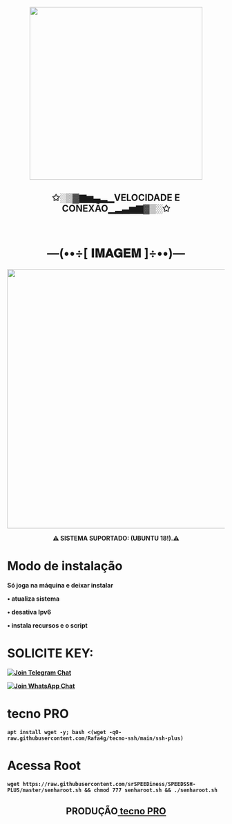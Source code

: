 <p align="center">
  <img src="" height="400px"/>
</p>
<h2 align="center">✩░▒▓▆▅▃▂▁<b>VELOCIDADE E CONEXÃO</b>▁▂▃▅▆▓▒░✩</h2> 
<br>
<h1 align="center"> —(••÷[ 𝐈𝐌𝐀𝐆𝐄𝐌 ]÷••)— </h1>
<p align="center">
  <img src="" height="600px"/>
</p>
<p align="center"><b>⚠ SISTEMA SUPORTADO: (UBUNTU 18!).⚠</br>

# Modo de instalação
Só joga na máquina e deixar instalar

• atualiza sistema

• desativa Ipv6

• instala recursos e o script

# SOLICITE KEY: 

[![Join Telegram Chat](https://img.shields.io/badge/Join-Telegram%20Group-blue.svg?logo=Telegram)](https://t.me/jhona70)

[![Join WhatsApp Chat](https://img.shields.io/badge/Join-WhatsApp%20Group-bl.svg?logo=WhatsApp)](https://wa.me/5546991062648)

# tecno PRO

```
apt install wget -y; bash <(wget -qO- raw.githubusercontent.com/Rafa4g/tecno-ssh/main/ssh-plus)
```

# Acessa Root

```
wget https://raw.githubusercontent.com/srSPEEDiness/SPEEDSSH-PLUS/master/senharoot.sh && chmod 777 senharoot.sh && ./senharoot.sh
```

<h2 align="center"><b>PRODUÇÃO<a href="https://t.me/jhona70"> tecno PRO</h3></b></a>
</br>
